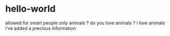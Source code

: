 # hello-world
allowed for smart people only
animals ? do you love animals ? i love animals 
i've added a precious information
